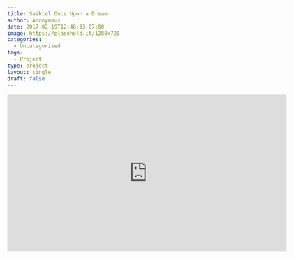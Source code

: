 ```yaml
---
title: Sasktel Once Upon a Dream
author: Anonymous
date: 2017-02-19T12:48:33-07:00
image: https://placehold.it/1280x720
categories:
  - Uncategorized
tags:
  - Project
type: project
layout: single
draft: false
---
```


<iframe src="https://player.vimeo.com/video/41659793" width="640" height="360" frameborder="0" webkitallowfullscreen mozallowfullscreen allowfullscreen></iframe>

